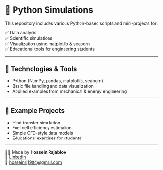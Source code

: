 # 🐍 Python Simulations

This repository includes various Python-based scripts and mini-projects for:

✅ Data analysis  
✅ Scientific simulations  
✅ Visualization using matplotlib & seaborn  
✅ Educational tools for engineering students

---

## 🔧 Technologies & Tools
- Python (NumPy, pandas, matplotlib, seaborn)
- Basic file handling and data visualization
- Applied examples from mechanical & energy engineering

---

## 📂 Example Projects
- Heat transfer simulation  
- Fuel cell efficiency estimation  
- Simple CFD-style data models  
- Educational exercises for students

---

👨‍🔬 Made by **Hossein Rajabloo**  
🔗 [LinkedIn](https://www.linkedin.com/in/hosseinrajabloo)  
📧 hosseinrj1994@gmail.com
